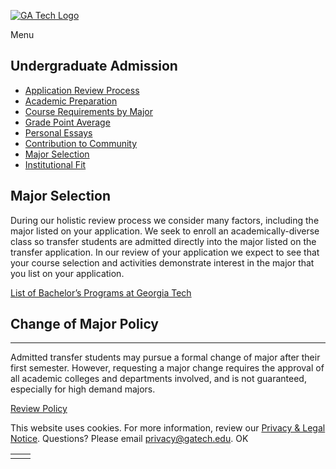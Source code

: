 [![GA Tech Logo](https://admission.gatech.edu/images/gt-logo-oneline-white.svg)](https://admission.gatech.edu/)

Menu

## Undergraduate Admission

- [Application Review Process](https://admission.gatech.edu/transfer/application-review)
- [Academic Preparation](https://admission.gatech.edu/transfer/academic-preparation)
- [Course Requirements by Major](https://admission.gatech.edu/transfer/course-requirements-major)
- [Grade Point Average](https://admission.gatech.edu/transfer/gpa-requirements)
- [Personal Essays](https://admission.gatech.edu/transfer/personal-essays)
- [Contribution to Community](https://admission.gatech.edu/transfer/contribution-community)
- [Major Selection](https://admission.gatech.edu/transfer/major-selection)
- [Institutional Fit](https://admission.gatech.edu/transfer/institutional-fit)

## Major Selection

During our holistic review process we consider many factors, including the major listed on your application. We seek to enroll an academically-diverse class so transfer students are admitted directly into the major listed on the transfer application. In our review of your application we expect to see that your course selection and activities demonstrate interest in the major that you list on your application.

[List of Bachelor’s Programs at Georgia Tech](https://catalog.gatech.edu/programs/#bachelorstext)

## Change of Major Policy

* * *

Admitted transfer students may pursue a formal change of major after their first semester. However, requesting a major change requires the approval of all academic colleges and departments involved, and is not guaranteed, especially for high demand majors.

[Review Policy](https://registrar.gatech.edu/info/change-major-form-undergraduate-students_ds)

This website uses cookies. For more information, review our [Privacy & Legal Notice](https://www.gatech.edu/privacy). Questions? Please email [privacy@gatech.edu](mailto:privacy@gatech.edu).
OK

|     |     |
| --- | --- |
|  |  |